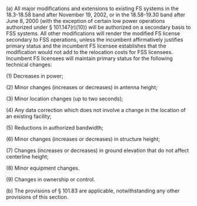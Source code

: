 (a) All major modifications and extensions to existing FS systems in the 18.3-18.58 band after November 19, 2002, or in the 18.58-19.30 band after June 8, 2000 (with the exception of certain low power operations authorized under § 101.147(r)(10)) will be authorized on a secondary basis to FSS systems. All other modifications will render the modified FS license secondary to FSS operations, unless the incumbent affirmatively justifies primary status and the incumbent FS licensee establishes that the modification would not add to the relocation costs for FSS licensees. Incumbent FS licensees will maintain primary status for the following technical changes:

(1) Decreases in power;

(2) Minor changes (increases or decreases) in antenna height;

(3) Minor location changes (up to two seconds);

(4) Any data correction which does not involve a change in the location of an existing facility;

(5) Reductions in authorized bandwidth;

(6) Minor changes (increases or decreases) in structure height;

(7) Changes (increases or decreases) in ground elevation that do not affect centerline height;

(8) Minor equipment changes.

(9) Changes in ownership or control.
                                    

(b) The provisions of § 101.83 are applicable, notwithstanding any other provisions of this section.

